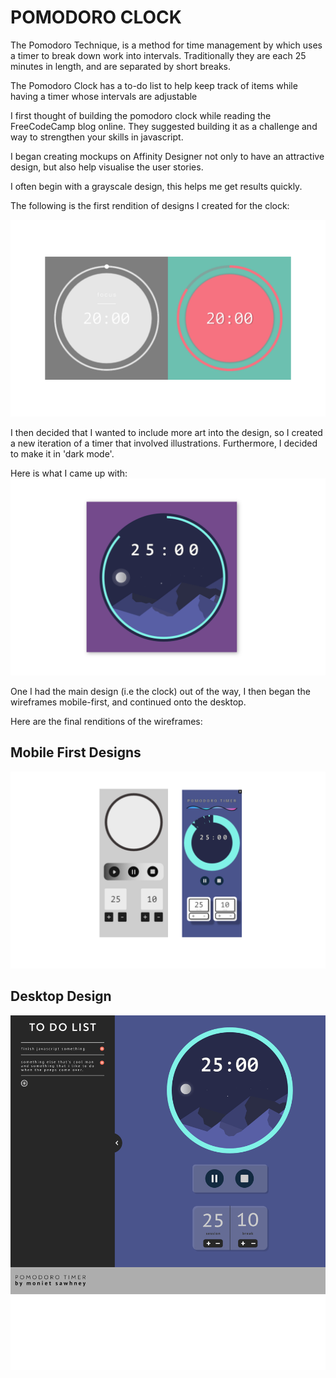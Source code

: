 # POMODORO CLOCK

The Pomodoro Technique, is a method for time management by which uses a timer to break down work into intervals. Traditionally they are each 25 minutes in length, and are separated by short breaks.

The Pomodoro Clock has a to-do list to help keep track of items while having a timer whose intervals are adjustable

I first thought of building the pomodoro clock while reading the FreeCodeCamp blog online.
They suggested building it as a challenge and way to strengthen your skills in javascript.

I began creating mockups on Affinity Designer not only to have an attractive design, but also help visualise the user stories.

I often begin with a grayscale design, this helps me get results quickly.

The following is the first rendition of designs I created for the clock:

![timer mockup designs](./assets/readme/first-rendition.png)

I then decided that I wanted to include more art into the design, so I created a new iteration of a timer that involved illustrations. Furthermore, I decided to make it in 'dark mode'.

Here is what I came up with:
![timer mockup design](./assets/readme/final-rendition.png)

One I had the main design (i.e the clock) out of the way, I then began the wireframes mobile-first, and continued onto the desktop.

Here are the final renditions of the wireframes:

## Mobile First Designs
![timer mobile first mockup designs](./assets/readme/mobile-first-mockup.png)

## Desktop Design
![timer desktop mockup designs](./assets/readme/desktop-mockup.png)